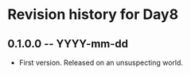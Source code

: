 # Revision history for Day8

## 0.1.0.0  -- YYYY-mm-dd

* First version. Released on an unsuspecting world.
